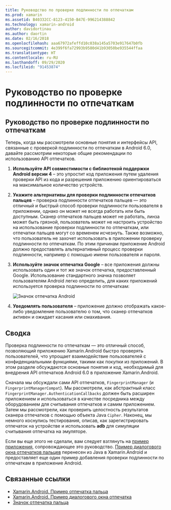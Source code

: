 ```yaml
---
title: Руководство по проверке подлинности по отпечаткам
ms.prod: xamarin
ms.assetid: B40332CC-8123-4150-B47E-996214388842
ms.technology: xamarin-android
author: davidortinau
ms.author: daortin
ms.date: 02/16/2018
ms.openlocfilehash: aaa67972afeffd10c038a145a5703e917647b0fb
ms.sourcegitcommit: 4e399f6fa72993b9580d41b93050be935544ffaa
ms.translationtype: HT
ms.contentlocale: ru-RU
ms.lasthandoff: 09/29/2020
ms.locfileid: "91453874"
---
```

# <a name="fingerprint-authentication-guidance"></a>Руководство по проверке подлинности по отпечаткам

## <a name="fingerprint-authentication-guidance"></a>Руководство по проверке подлинности по отпечаткам

Теперь, когда мы рассмотрели основные понятия и интерфейсы API, связанные с проверкой подлинности по отпечаткам в Android 6.0, давайте рассмотрим некоторые общие рекомендации по использованию API отпечатков.

1. **Используйте API совместимости с библиотекой поддержки Android версии 4** &ndash; это упростит код приложения путем удаления проверки API из кода и разрешения приложению ориентироваться на максимальное количество устройств.
2. **Укажите альтернативы для проверки подлинности отпечатков пальцев** &ndash; проверка подлинности отпечатков пальцев — это отличный и быстрый способ проверки подлинности пользователя в приложении, однако он может не всегда работать или быть доступным. Сканер отпечатков пальцев может не работать, линза может быть грязной, пользователь может не настроить устройство на использование проверки подлинности по отпечаткам, или отпечатки пальцев могут со временем исчезнуть. Также возможно, что пользователь не захочет использовать в приложении проверку подлинности по отпечаткам. По этим причинам приложение Android должно предоставлять альтернативный процесс проверки подлинности, например с помощью имени пользователя и пароля.
3. **Используйте значок отпечатка Google** &ndash; все приложения должны использовать один и тот же значок отпечатка, предоставленный Google. Использование стандартного значка позволяет пользователям Android легко определить, для каких приложений используется проверка подлинности по отпечаткам: 
    
    ![Значок отпечатка Android](summary-images/ic-fp-40px.png)
    
4. **Уведомлять пользователя** &ndash; приложение должно отображать какое-либо уведомление пользователю о том, что сканер отпечатков активен и ожидает касания или смахивания. 

## <a name="summary"></a>Сводка

Проверка подлинности по отпечаткам — это отличный способ, позволяющий приложению Xamarin.Android быстро проверять пользователей, что упрощает взаимодействие пользователей с конфиденциальными функциями, такими как покупки из приложений. В этом разделе обсуждаются основные понятия и код, необходимый для внедрения API отпечатков Android 6.0 в приложение Xamarin.Android.

Сначала мы обсуждали сами API отпечатков, `FingerprintManager` (и `FingerprintManagerCompat`). Мы рассмотрели, как абстрактный класс `FingerprintManager.AuthenticationCallbacks` должен быть расширен приложением и использоваться в качестве посредника между оборудованием для считывания отпечатков и самим приложением. Затем мы рассмотрели, как проверить целостность результатов сканера отпечатков с помощью объекта Java `Cipher`. Наконец, мы немного коснулись тестирования, описав, как зарегистрировать отпечаток на устройстве и использовать **adb** для симуляции считывания отпечатка на эмуляторе. 

Если вы еще этого не сделали, вам следует взглянуть на [пример приложения](https://github.com/xamarin/monodroid-samples/tree/master/FingerprintGuide), сопровождающее это руководство. [Пример диалогового окна отпечатков пальцев](/samples/xamarin/monodroid-samples/android-m-fingerprintdialog) перенесен из Java в Xamarin.Android и предоставляет еще один пример добавления проверки подлинности по отпечаткам в приложение Android.

## <a name="related-links"></a>Связанные ссылки

- [Xamarin.Android. Пример отпечатка пальца](https://github.com/xamarin/monodroid-samples/tree/master/FingerprintGuide)
- [Xamarin.Android. Пример диалогового окна отпечатка](/samples/xamarin/monodroid-samples/android-m-fingerprintdialog)
- [Значок отпечатка пальца](https://raw.githubusercontent.com/xamarin/monodroid-samples/master/FingerprintGuide/FingerprintSampleApp/Resources/drawable-hdpi/ic_fp_40px.png)